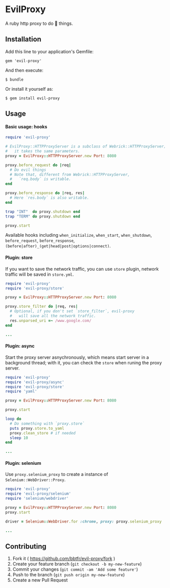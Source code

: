 # EvilProxy

A ruby http proxy to do :imp: things.

## Installation

Add this line to your application's Gemfile:

    gem 'evil-proxy'

And then execute:

    $ bundle

Or install it yourself as:

    $ gem install evil-proxy

## Usage

#### Basic usage: hooks

```ruby
require 'evil-proxy'

# EvilProxy::HTTPProxyServer is a subclass of Webrick::HTTPProxyServer;
#   it takes the same parameters.
proxy = EvilProxy::HTTPProxyServer.new Port: 8080

proxy.before_request do |req|
  # Do evil things
  # Note that, different from Webrick::HTTPProxyServer, 
  #   `req.body` is writable.
end

proxy.before_response do |req, res|
  # Here `res.body` is also writable.
end

trap "INT"  do proxy.shutdown end
trap "TERM" do proxy.shutdown end

proxy.start
```

Available hooks including `when_initialize`, `when_start`, `when_shutdown`, 
  `before_request`, `before_response`, `(before|after)_(get|head|post|options|connect)`.

#### Plugin: store
  
If you want to save the network traffic, you can use `store` plugin,
  network traffic will be saved in `store.yml`.
```ruby
require 'evil-proxy'
require 'evil-proxy/store'

proxy = EvilProxy::HTTPProxyServer.new Port: 8080

proxy.store_filter do |req, res|
  # Optional, if you don't set `store_filter`, evil-proxy
  #   will save all the network traffic.
  res.unparsed_uri =~ /www.google.com/
end

...
```

#### Plugin: async
Start the proxy server asnychronously, which means start server in a background thread;
with it, you can check the `store` when runing the proxy server.
```ruby
require 'evil-proxy'
require 'evil-proxy/async'
require 'evil-proxy/store'
require 'yaml'

proxy = EvilProxy::HTTPProxyServer.new Port: 8080

proxy.start

loop do
  # Do something with `proxy.store`
  puts proxy.store.to_yaml
  proxy.clean_store # if needed
  sleep 10
end

...
```

#### Plugin: selenium
Use `proxy.selenium_proxy` to create a instance of `Selenium::WebDriver::Proxy`.

```ruby
require 'evil-proxy'
require 'evil-proxy/selenium'
require 'selenium/webdriver'

proxy = EvilProxy::HTTPProxyServer.new Port: 8080
proxy.start

driver = Selenium::WebDriver.for :chrome, proxy: proxy.selenium_proxy

...
```


## Contributing

1. Fork it ( https://github.com/bbtfr/evil-proxy/fork )
2. Create your feature branch (`git checkout -b my-new-feature`)
3. Commit your changes (`git commit -am 'Add some feature'`)
4. Push to the branch (`git push origin my-new-feature`)
5. Create a new Pull Request
